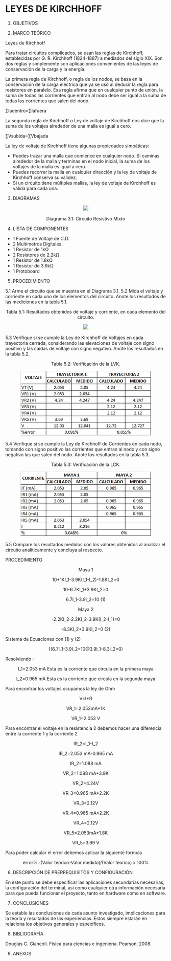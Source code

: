 # LEYES DE KIRCHHOFF

1. OBJETIVOS



2. MARCO TEÓRICO 

Leyes de Kirchhoff

Para tratar circuitos complicados, se usan las reglas de Kirchhoff, establecidas por G. R. Kirchhoff (1824-1887) a mediados del siglo XIX. Son dos reglas y simplemente son aplicaciones convenientes de las leyes de conservación de la carga y la energía.

La primera regla de Kirchhoff, o regla de los nodos, se basa en la conservación de la carga eléctrica que ya se usó al deducir la regla para resistores en paralelo. Esa regla afirma que en cualquier punto de unión, la suma de todas las corrientes que entran al nodo debe ser igual a la suma de todas las corrientes que salen del nodo.

∑Iadentro=∑Iafuera

La segunda regla de Kirchhoff o Ley de voltaje de Kirchhoff nos dice que la suma de los voltajes alrededor de una malla es igual a cero.

∑Vsubida=∑Vbajada

La ley de voltaje de Kirchhoff tiene algunas propiedades simpáticas:

* Puedes trazar una malla que comience en cualquier nodo. Si caminas alrededor de la malla y terminas en el nodo inicial, la suma de los voltajes de la malla es igual a cero.
* Puedes recorrer la malla en cualquier dirección y la ley de voltaje de Kirchhoff conserva su validez.
* Si un circuito tiene múltiples mallas, la ley de voltaje de Kirchhoff es válida para cada una.

3. DIAGRAMAS

<p align="center">
  <img src="https://github.com/Dillanj2/Informe1/blob/main/Im%C3%A1genes/Circuito%20Resistivo%20Mixto.png">
</p>
<p align="center">
  Diagrama 3.1: Circuito Resistivo Mixto
</p>

4. LISTA DE COMPONENTES

* 1 Fuente de Voltaje de C.D.
* 2 Multimetros Digitales.
* 1 Resistor de 1kΩ
* 2 Resistores de 2.2kΩ
* 1 Resistor de 1.8kΩ
* 1 Resistor de 3.9kΩ
* 1 Protoboard

5. PROCEDIMIENTO

5.1 Arme el circuito que se muestra en el Diagrama 3.1.
5.2 Mida el voltaje y corriente en cada uno de los elementos del circuito. Anote los resultados de las mediciones en la tabla 5.1.

<p align="center">
  Tabla 5.1: Resultados obtenidos de voltaje y corriente, en cada elemento del circuito.
</p>
<p align="center">
  <img src="https://github.com/Dillanj2/Informe1/blob/main/Im%C3%A1genes/Resultados%20obtenidos%20de%20voltaje%20y%20corriente%2C%20en%20cada%20elemento%20del%20circuito..jpeg">
</p>

5.3 Verifique si se cumple la Ley de Kirchhoff de Voltajes en cada trayectoria cerrada, considerando las elevaciones de voltaje con signo positivo y las caídas de voltaje con signo negativo. Anote los resultados en la tabla 5.2.

<p align="center">
  Tabla 5.2: Verificación de la LVK.
</p>
<p align="center">
  <img src="https://github.com/Dillanj2/Informe1/blob/main/Im%C3%A1genes/Verificaci%C3%B3n%20de%20la%20LVK..jpeg">
</p>

5.4 Verifique si se cumple la Ley de Kirchhoff de Corrientes en cada nodo, tomando con signo positivo las corrientes que entran al nodo y con signo negativo las que salen del nodo. Anote los resultados en la tabla 5.3.

<p align="center">
  Tabla 5.3: Verificación de la LCK.
</p>
<p align="center">
  <img src="https://github.com/Dillanj2/Informe1/blob/main/Im%C3%A1genes/Verificaci%C3%B3n%20de%20la%20LCK..jpeg">
</p>

5.5 Compare los resultados medidos con los valores obtenidos al analizar el circuito analíticamente y concluya al respecto.

PROCEDIMIENTO 

<p align="center">
  Maya 1
</p>
<p align="center">
  10+1KI_1-3.9K(I_1-I_2)-1.8KI_2=0
</p>
<p align="center">
  10-6.7KI_1+3.9KI_2=0
</p>
<p align="center">
  6.7I_1-3.9I_2=10       (1)
</p>
<p align="center">
  Maya 2
</p>
<p align="center">
  -2.2KI_2-2.2KI_2-3.9K(I_2-I_1)=0
</p>
<p align="center">
  -8.3KI_2+3.9KI_2=0    (2)
</p>

Sistema de Ecuaciones con (1) y (2)

<p align="center">  
  {(6.7I_1-3.9I_2=10@3.9I_1-8.3I_2=0)
</p>
Resolviendo :
<p align="center">
  I_1=2.053 mA       Esta es la corriente que circula en la primera maya
</p>
<p align="center">
  I_2=0.965 mA       Esta es la corriente que circula en la segunda maya
</p>

Para encontrar los voltajes ocupamos la ley de Ohm

<p align="center">
  V=I*R
</p>
<p align="center">
  VR_1=2.053mA*1K
</p>
<p align="center">
  VR_1=2.053 V
</p>

Para encontrar el voltaje en la resistencia 2 debemos hacer una diferencia entre la 
corriente 1 y la corriente 2

<p align="center">
  IR_2=I_1-I_2 
</p>
<p align="center">
  IR_2=2.053 mA-0.965 mA
</p>
<p align="center">
  IR_2=1.088 mA
</p>
<p align="center">
  VR_2=1.088 mA*3.9K
</p>
<p align="center">
  VR_2=4.24V
</p>
<p align="center">
  VR_3=0.965 mA*2.2K
</p>
<p align="center">
  VR_3=2.12V
</p>
<p align="center">
  VR_4=0.965 mA*2.2K
</p>
<p align="center">
  VR_4=2.12V
</p>
<p align="center">
  VR_5=2.053mA*1.8K
</p>
<p align="center">
  VR_5=3.69 V
</p>

Para poder calcular el error debemos aplicar la siguiente formula 

<p align="center">
error%=(Valor teorico-Valor medido)/(Valor teorico) x 100%
</p>

6. DESCRIPCIÓN DE PRERREQUISITOS Y CONFIGURACIÓN

En este punto se debe especificar las aplicaciones secundarias necesarias, la configuración del terminal, así como cualquier otra información necesaria para que pueda funcionar el proyecto, tanto en hardware como en software.

7. CONCLUSIONES

Se estable las conclusiones de cada asunto investigado, implicaciones para la teoría y resultados de las experiencias. Estos siempre estarán en relaciona los objetivos generales y específicos.

8. BIBLIOGRAFÍA

Douglas C. Giancoli. Física  para  ciencias  e  ingenierıa. Pearson, 2008.

9. ANEXOS

